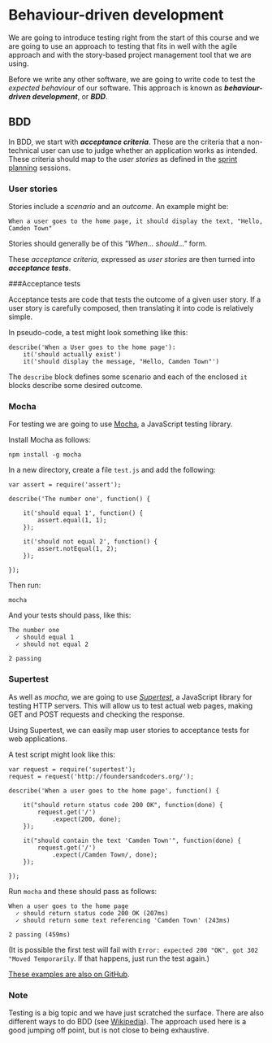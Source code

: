 # Behaviour-driven development

We are going to introduce testing right from the start of this course and we are going to use an approach to testing that fits in well with the agile approach and with the story-based project management tool that we are using.

Before we write any other software, we are going to write code to test the *expected behaviour* of our software. This approach is known as ***behaviour-driven development***, or ***BDD***.

## BDD

In BDD, we start with ***acceptance criteria***. These are the criteria that a non-technical user can use to judge whether an application works as intended. These criteria should map to the *user stories* as defined in the [sprint planning](topics/sprint) sessions.

### User stories

Stories include a *scenario* and an *outcome*. An example might be:

    When a user goes to the home page, it should display the text, "Hello, Camden Town"

Stories should generally be of this *"When... should..."* form.

These *acceptance criteria*, expressed as *user stories* are then turned into ***acceptance tests***.

###Acceptance tests

Acceptance tests are code that tests the outcome of a given user story. If a user story is carefully composed, then translating it into code is relatively simple.

In pseudo-code, a test might look something like this:

    describe('When a User goes to the home page'):
        it('should actually exist')
        it('should display the message, "Hello, Camden Town"')

The `describe` block defines some scenario and each of the enclosed `it` blocks  describe some desired outcome.

### Mocha

For testing we are going to use [Mocha](http://visionmedia.github.io/mocha/), a JavaScript testing library. 

Install Mocha as follows:

    npm install -g mocha

In a new directory, create a file `test.js` and add the following:

    var assert = require('assert');

    describe('The number one', function() {

        it('should equal 1', function() {
            assert.equal(1, 1);
        });

        it('should not equal 2', function() {
            assert.notEqual(1, 2);
        });

    });

Then run:

    mocha

And your tests should pass, like this:

    The number one
      ✓ should equal 1
      ✓ should not equal 2
    
    2 passing

### Supertest

As well as *mocha*, we are going to use [*Supertest*](https://github.com/visionmedia/supertest), a JavaScript library for testing HTTP servers. This will allow us to test actual web pages, making GET and POST requests and checking the response.

Using Supertest, we can easily map user stories to acceptance tests for web applications.

A test script might look like this:

    var request = require('supertest');
    request = request('http://foundersandcoders.org/');

    describe('When a user goes to the home page', function() {

        it("should return status code 200 OK", function(done) {
            request.get('/')
                .expect(200, done);
        });

        it("should contain the text 'Camden Town'", function(done) {
            request.get('/')
                .expect(/Camden Town/, done);
        });

    });

Run `mocha` and these should pass as follows:

    When a user goes to the home page
      ✓ should return status code 200 OK (207ms)
      ✓ should return some text referencing 'Camden Town' (243ms)

    2 passing (459ms)

(It is possible the first test will fail with `Error: expected 200 "OK", got 302 "Moved Temporarily`. If that happens, just run the test again.)

[These examples are also on GitHub](https://github.com/selforganising/testing-examples).

### Note

Testing is a big topic and we have just scratched the surface. There are also different ways to do BDD (see [Wikipedia](http://en.wikipedia.org/wiki/Behavior-driven_development)). The approach used here is a good jumping off point, but is not close to being exhaustive.
